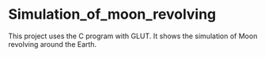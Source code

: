 # Simulation_of_moon_revolving
This project uses the C program with GLUT. It shows the simulation of Moon revolving around the Earth.
